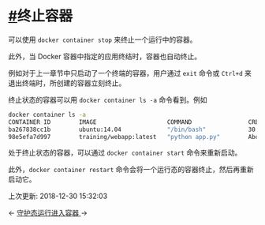 # [#](https://funtl.com/zh/docker/Docker-终止容器.html#终止容器)终止容器

可以使用 `docker container stop` 来终止一个运行中的容器。

此外，当 Docker 容器中指定的应用终结时，容器也自动终止。

例如对于上一章节中只启动了一个终端的容器，用户通过 `exit` 命令或 `Ctrl+d` 来退出终端时，所创建的容器立刻终止。

终止状态的容器可以用 `docker container ls -a` 命令看到。例如

```bash
docker container ls -a
CONTAINER ID        IMAGE                    COMMAND                CREATED             STATUS                          PORTS               NAMES
ba267838cc1b        ubuntu:14.04             "/bin/bash"            30 minutes ago      Exited (0) About a minute ago                       trusting_newton
98e5efa7d997        training/webapp:latest   "python app.py"        About an hour ago   Exited (0) 34 minutes ago                           backstabbing_pike
```

处于终止状态的容器，可以通过 `docker container start` 命令来重新启动。

此外，`docker container restart` 命令会将一个运行态的容器终止，然后再重新启动它。

上次更新: 2018-12-30 15:32:03

← [守护态运行](https://funtl.com/zh/docker/Docker-守护态运行.html)[进入容器 ](https://funtl.com/zh/docker/Docker-进入容器.html)→